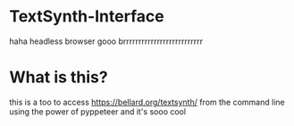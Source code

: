 # TextSynth-Interface
haha headless browser gooo brrrrrrrrrrrrrrrrrrrrrrrrrr

# What is this?
this is a too to access https://bellard.org/textsynth/ from the command line using the power of pyppeteer and it's sooo cool
